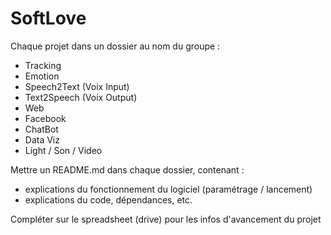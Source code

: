 # SoftLove

Chaque projet dans un dossier au nom du groupe :
 - Tracking
 - Emotion
 - Speech2Text (Voix Input)
 - Text2Speech (Voix Output)
 - Web
 - Facebook
 - ChatBot
 - Data Viz
 - Light / Son / Video
 
Mettre un README.md dans chaque dossier, contenant :
 - explications du fonctionnement du logiciel (paramétrage / lancement)
 - explications du code, dépendances, etc.
 
Compléter sur le spreadsheet (drive) pour les infos d'avancement du projet
